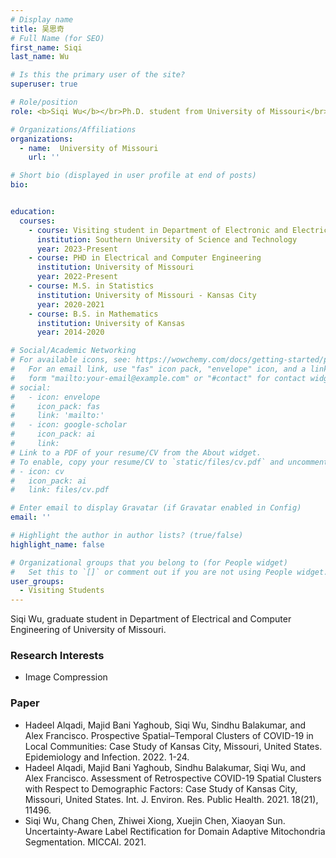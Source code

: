 ```yaml
---
# Display name
title: 吴思奇
# Full Name (for SEO)
first_name: Siqi
last_name: Wu

# Is this the primary user of the site?
superuser: true

# Role/position
role: <b>Siqi Wu</b></br>Ph.D. student from University of Missouri</br><t>siqiwu@mail.missouri.edu</t></br>

# Organizations/Affiliations
organizations: 
  - name:  University of Missouri
    url: ''

# Short bio (displayed in user profile at end of posts)
bio:


education:
  courses:
    - course: Visiting student in Department of Electronic and Electrical Engineering
      institution: Southern University of Science and Technology
      year: 2023-Present
    - course: PHD in Electrical and Computer Engineering
      institution: University of Missouri
      year: 2022-Present
    - course: M.S. in Statistics
      institution: University of Missouri - Kansas City
      year: 2020-2021
    - course: B.S. in Mathematics
      institution: University of Kansas
      year: 2014-2020

# Social/Academic Networking
# For available icons, see: https://wowchemy.com/docs/getting-started/page-builder/#icons
#   For an email link, use "fas" icon pack, "envelope" icon, and a link in the
#   form "mailto:your-email@example.com" or "#contact" for contact widget.
# social:
#   - icon: envelope
#     icon_pack: fas
#     link: 'mailto:'
#   - icon: google-scholar
#     icon_pack: ai
#     link: 
# Link to a PDF of your resume/CV from the About widget.
# To enable, copy your resume/CV to `static/files/cv.pdf` and uncomment the lines below.
# - icon: cv
#   icon_pack: ai
#   link: files/cv.pdf

# Enter email to display Gravatar (if Gravatar enabled in Config)
email: ''

# Highlight the author in author lists? (true/false)
highlight_name: false

# Organizational groups that you belong to (for People widget)
#   Set this to `[]` or comment out if you are not using People widget.
user_groups:
  - Visiting Students
---
```


Siqi Wu, graduate student in Department of Electrical and Computer Engineering of University of Missouri.

### **Research Interests**
* Image Compression

<!-- ### **Work Experience**
* 

### **Personal Honors**
* 

### **Personal Activities**
* 

### **Projects**
*  -->

### **Paper** 
* Hadeel Alqadi, Majid Bani Yaghoub, Siqi Wu, Sindhu Balakumar, and Alex Francisco. Prospective Spatial–Temporal Clusters of COVID-19 in Local Communities: Case Study of Kansas City, Missouri, United States. Epidemiology and Infection. 2022. 1-24.
* Hadeel Alqadi, Majid Bani Yaghoub, Sindhu Balakumar, Siqi Wu, and Alex Francisco. Assessment of Retrospective COVID-19 Spatial Clusters with Respect to Demographic Factors: Case Study of Kansas City, Missouri, United States. Int. J. Environ. Res. Public Health. 2021. 18(21), 11496.
* Siqi Wu, Chang Chen, Zhiwei Xiong, Xuejin Chen, Xiaoyan Sun. Uncertainty-Aware Label Rectification for Domain Adaptive Mitochondria Segmentation. MICCAI. 2021.